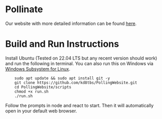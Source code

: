 # Pollinate
Our website with more detailed information can be found [here](https://kd8tbs.github.io/PollingWebsite/).
# Build and Run Instructions
Install Ubuntu (Tested on 22.04 LTS but any recent version should work) and run the following in terminal. You can also run this on Windows via [Windows Subsystem for Linux](https://learn.microsoft.com/en-us/windows/wsl/install).

```
    sudo apt update && sudo apt install git -y
    git clone https://github.com/kd8tbs/PollingWebsite.git
    cd PollingWebsite/scripts
    chmod +x run.sh
    ./run.sh
```
Follow the prompts in node and react to start. Then it will automatically open in your default web browser.